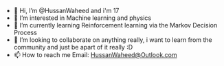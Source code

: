 - 👋 Hi, I’m @HussanWaheed and i'm 17
- 👀 I’m interested in Machine learning and physics
- 🌱 I’m currently learning Reinforcement learning via the Markov Decision Process
- 💞️ I’m looking to collaborate on anything really, i want to learn from the community and just be apart of it really :D 
- 📫 How to reach me
Email: HussanWaheed@Outlook.com

<!---
HussanWaheed/HussanWaheed is a ✨ special ✨ repository because its `README.md` (this file) appears on your GitHub profile.
You can click the Preview link to take a look at your changes.
--->
